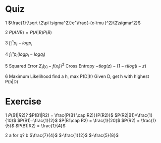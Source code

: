 # Quiz

1
$\frac{1}{\sqrt {2\pi \sigma^2}}e^\frac{-(x-\mu )^2}{2\sigma^2}$

2
$P(A N B)=P(A|B)P(B)$

3
$\int _i^np_i-logp_i$

4
$\int_i^np_i(logp_i-logq_i)$

5
Squared Error
$\Sigma_i(y_i-f(x_i))^2$
Cross Entropy
$-tlog(z)-(1-t)log(i-z)$

6
Maximum Likelihood
find a h, max P(D|h)
Given D, get h with highest P(h|D)

# Exercise

1
$P(B1|R2)?$
$P(B1|R2) = \frac{P(B1 \cap R2)}{P(R2)}$
$P(R2|B1)=\frac{1}{10}$
$P(B1)=\frac{1}{2}$
$P(B1\cap R2) = \frac{1}{20}$
$P(R2) = \frac{1}{5}$
$P(B1|R2) = \frac{1}{4}$

2
a
for q?
b
$\frac{7}{4}$
$-\frac{1}{2}$
$-\frac{5}{8}$
